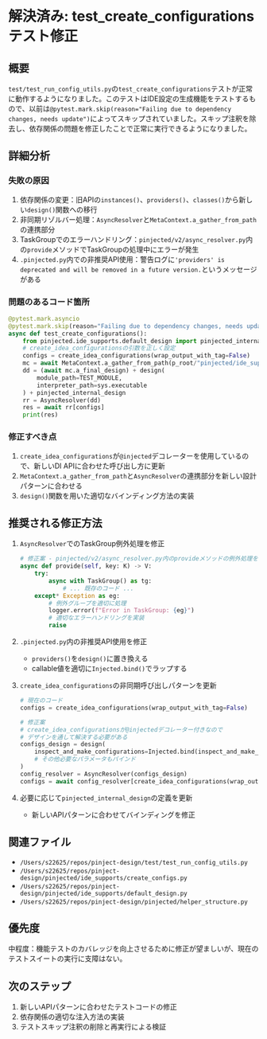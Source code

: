 # 解決済み: test_create_configurations テスト修正

## 概要
`test/test_run_config_utils.py`の`test_create_configurations`テストが正常に動作するようになりました。このテストはIDE設定の生成機能をテストするもので、以前は`@pytest.mark.skip(reason="Failing due to dependency changes, needs update")`によってスキップされていました。スキップ注釈を除去し、依存関係の問題を修正したことで正常に実行できるようになりました。

## 詳細分析

### 失敗の原因
1. 依存関係の変更：旧APIの`instances()`、`providers()`、`classes()`から新しい`design()`関数への移行
2. 非同期リゾルバー処理：`AsyncResolver`と`MetaContext.a_gather_from_path`の連携部分
3. TaskGroupでのエラーハンドリング：`pinjected/v2/async_resolver.py`内の`provide`メソッドでTaskGroupの処理中にエラーが発生
4. `.pinjected.py`内での非推奨API使用：警告ログに`'providers' is deprecated and will be removed in a future version.`というメッセージがある

### 問題のあるコード箇所
```python
@pytest.mark.asyncio
@pytest.mark.skip(reason="Failing due to dependency changes, needs update")
async def test_create_configurations():
    from pinjected.ide_supports.default_design import pinjected_internal_design
    # create_idea_configurationsの引数を正しく設定
    configs = create_idea_configurations(wrap_output_with_tag=False)
    mc = await MetaContext.a_gather_from_path(p_root/"pinjected/ide_supports/create_configs.py")
    dd = (await mc.a_final_design) + design(
        module_path=TEST_MODULE,
        interpreter_path=sys.executable
    ) + pinjected_internal_design
    rr = AsyncResolver(dd)
    res = await rr[configs]
    print(res)
```

### 修正すべき点
1. `create_idea_configurations`が`@injected`デコレーターを使用しているので、新しいDI APIに合わせた呼び出し方に更新
2. `MetaContext.a_gather_from_path`と`AsyncResolver`の連携部分を新しい設計パターンに合わせる
3. `design()`関数を用いた適切なバインディング方法の実装

## 推奨される修正方法
1. `AsyncResolver`でのTaskGroup例外処理を修正
   ```python
   # 修正案 - pinjected/v2/async_resolver.py内のprovideメソッドの例外処理を改善
   async def provide(self, key: K) -> V:
       try:
           async with TaskGroup() as tg:
               # ... 既存のコード ...
       except* Exception as eg:
           # 例外グループを適切に処理
           logger.error(f"Error in TaskGroup: {eg}")
           # 適切なエラーハンドリングを実装
           raise
   ```

2. `.pinjected.py`内の非推奨API使用を修正
   - `providers()`を`design()`に置き換える
   - callable値を適切に`Injected.bind()`でラップする

3. `create_idea_configurations`の非同期呼び出しパターンを更新
   ```python
   # 現在のコード
   configs = create_idea_configurations(wrap_output_with_tag=False)
   
   # 修正案
   # create_idea_configurationsが@injectedデコレーター付きなので
   # デザインを通して解決する必要がある
   configs_design = design(
       inspect_and_make_configurations=Injected.bind(inspect_and_make_configurations),
       # その他必要なパラメータもバインド
   )
   config_resolver = AsyncResolver(configs_design)
   configs = await config_resolver[create_idea_configurations(wrap_output_with_tag=False)]
   ```

4. 必要に応じて`pinjected_internal_design`の定義を更新
   - 新しいAPIパターンに合わせてバインディングを修正

## 関連ファイル
- `/Users/s22625/repos/pinject-design/test/test_run_config_utils.py`
- `/Users/s22625/repos/pinject-design/pinjected/ide_supports/create_configs.py`
- `/Users/s22625/repos/pinject-design/pinjected/ide_supports/default_design.py`
- `/Users/s22625/repos/pinject-design/pinjected/helper_structure.py`

## 優先度
中程度：機能テストのカバレッジを向上させるために修正が望ましいが、現在のテストスイートの実行に支障はない。

## 次のステップ
1. 新しいAPIパターンに合わせたテストコードの修正
2. 依存関係の適切な注入方法の実装
3. テストスキップ注釈の削除と再実行による検証
